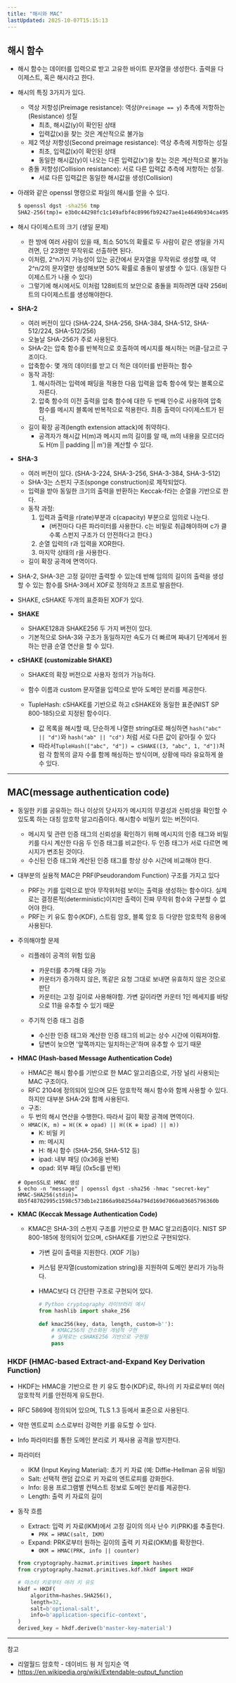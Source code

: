 ```yaml
---
title: "해시와 MAC"
lastUpdated: 2025-10-07T15:15:13
---
```


## 해시 함수

- 해시 함수는 데이터를 입력으로 받고 고유한 바이트 문자열을 생성한다. 출력을 다이제스트, 혹은 해시라고 한다.
- 해시의 특징 3가지가 있다.
  - 역상 저항성(Preimage resistance): 역상(`Preimage == y`) 추측에 저항하는(Resistance) 성질
    - 최초, 해시값(y)이 확인된 상태
    - 입력값(x)을 찾는 것은 계산적으로 불가능
  - 제2 역상 저항성(Second preimage resistance): 역상 추측에 저항하는 성질
    - 최초, 입력값(x)이 확인된 상태
    - 동일한 해시값(y)이 나오는 다른 입력값(x')을 찾는 것은 계산적으로 불가능
  - 충돌 저항성(Collision resistance): 서로 다른 입력값 추측에 저항하는 성질.
    - 서로 다른 입력값은 동일한 해시값을 생성(Collision)

- 아래와 같은 openssl 명령으로 파일의 해시를 얻을 수 있다.

   ```bash
   $ openssl dgst -sha256 tmp
   SHA2-256(tmp)= e3b0c44298fc1c149afbf4c8996fb92427ae41e4649b934ca495991b7852b855
   ```

- 해시 다이제스트의 크기 (생일 문제)
  - 한 방에 여러 사람이 있을 때, 최소 50%의 확률로 두 사람이 같은 생일을 가지려면, 단 23명만 무작위로 선출하면 된다.
  - 이처럼, 2^n가지 가능성이 있는 공간에서 문자열을 무작위로 생성할 때, 약 2^n/2의 문자열만 생성해보면 50% 확률로 충돌이 발생할 수 있다. (동일한 다이제스트가 나올 수 있다)
  - 그렇기에 해시에서도 이처럼 128비트의 보안으로 충돌을 피하려면 대략 256비트의 다이제스트를 생성해야한다.

- **SHA-2**
  - 여러 버전이 있다 (SHA-224, SHA-256, SHA-384, SHA-512, SHA-512/224, SHA-512/256)
  - 오늘날 SHA-256가 주로 사용된다.
  - SHA-2는 압축 함수를 반복적으로 호출하여 메시지를 해시하는 머클-담고르 구조이다.
  - 압축함수: 몇 개의 데이터를 받고 더 적은 데이터를 반환하는 함수
  - 동작 과정:
    1. 해시하려는 입력에 패딩을 적용한 다음 입력을 압축 함수에 맞는 블록으로 자른다.
    2. 압축 함수의 이전 출력을 압축 함수에 대한 두 번째 인수로 사용하여 압축 함수를 메시지 블록에 반복적으로 적용한다. 최종 출력이 다이제스트가 된다.
  - 길이 확장 공격(length extension attack)에 취약하다.
    - 공격자가 해시값 H(m)과 메시지 m의 길이를 알 때, m의 내용을 모르더라도 H(m || padding || m')을 계산할 수 있다.

- **SHA-3**
  - 여러 버전이 있다. (SHA-3-224, SHA-3-256, SHA-3-384, SHA-3-512)
  - SHA-3는 스펀지 구조(sponge construction)로 제작되었다.
  - 입력을 받아 동일한 크기의 출력을 반환하는 Keccak-f라는 순열을 기반으로 한다.
  - 동작 과정:
    1. 입력과 출력을 r(rate)부분과 c(capacity) 부분으로 임의로 나눈다.
       - (버전마다 다른 파라미터를 사용한다. c는 비밀로 취급해야하며 c가 클수록 스펀지 구조가 더 안전하다고 한다.)
    2. 순열 입력의 r과 입력을 XOR한다.
    3. 마지막 상태의 r을 사용한다.
  - 길이 확장 공격에 면역이다.

- SHA-2, SHA-3은 고정 길이만 출력할 수 있는데 반해 임의의 길이의 출력을 생성할 수 있는 함수를 SHA-3에서 XOF로 정의하고 조프로 발음한다.
- SHAKE, cSHAKE 두개의 표준화된 XOF가 있다.

- **SHAKE**
  - SHAKE128과 SHAKE256 두 가지 버전이 있다.
  - 기본적으로 SHA-3와 구조가 동일하지만 속도가 더 빠르며 짜내기 단계에서 원하는 만큼 순열 연산을 할 수 있다.

- **cSHAKE (customizable SHAKE)**
  - SHAKE의 확장 버전으로 사용자 정의가 가능하다.
  - 함수 이름과 custom 문자열을 입력으로 받아 도메인 분리를 제공한다.

  - TupleHash: cSHAKE를 기반으로 하고 cSHAKE와 동일한 표준(NIST SP 800-185)으로 지정된 함수이다.
    - 값 목록을 해시할 때, 단순하게 나열한 string대로 해싱하면 `hash("abc" || "d")`와 `hash("ab" || "cd")` 처럼 서로 다른 값이 같아질 수 있다
    - 따라서`TupleHash(["abc", "d"]) = cSHAKE([3, "abc", 1, "d"])`처럼 각 함목의 글자 수를 함께 해싱하는 방식이며, 상황에 따라 유요하게 쓸 수 있다.

---

## MAC(message authentication code)

- 동일한 키를 공유하는 하나 이상의 당사자가 메시지의 무결성과 신뢰성을 확인할 수 있도록 하는 대칭 암호학 알고리즘이다. 해시함수 비밀키 있는 버전이다.
  - 메시지 및 관련 인증 태그의 신뢰성을 확인하기 위해 메시지의 인증 태그와 비밀 키를 다시 계산한 다음 두 인증 태그를 비교한다. 두 인증 태그가 서로 다르면 메시지가 변조된 것이다.
  - 수신된 인증 태그와 계산된 인증 태그를 항상 상수 시간에 비교해야 한다.

- 대부분의 실용적 MAC은 PRF(Pseudorandom Function) 구조를 가지고 있다
  - PRF는 키를 입력으로 받아 무작위처럼 보이는 출력을 생성하는 함수이다. 실제로는 결정론적(deterministic)이지만 출력이 진짜 무작위 함수와 구분할 수 없어야 한다.
  - PRF는 키 유도 함수(KDF), 스트림 암호, 블록 암호 등 다양한 암호학적 응용에 사용된다.

- 주의해야할 문제

  - 리플레이 공격의 위험 있음
    - 카운터를 추가해 대응 가능
    - 카운터가 증가하지 않은, 똑같은 요청 그대로 보내면 유효하지 않은 것으로 판단
    - 카운터는 고정 길이로 사용해야함. 가변 길이라면 카운터 1인 메세지를 바탕으로 11을 유추할 수 있기 때문

  - 주기적 인증 태그 검증
    - 수신한 인증 태그와 계산한 인증 태그의 비교는 상수 시간에 이뤄져야함.
    - 답변이 늦으면 '앞쪽까지는 일치하는군'하며 유추할 수 있기 때문

- **HMAC (Hash-based Message Authentication Code)**

  - HMAC은 해시 함수를 기반으로 한 MAC 알고리즘으로, 가장 널리 사용되는 MAC 구조이다.
  - RFC 2104에 정의되어 있으며 모든 암호학적 해시 함수와 함께 사용할 수 있다. 하지만 대부분 SHA-2와 함께 사용된다.
  - 구조:
  - 두 번의 해시 연산을 수행한다. 따라서 길이 확장 공격에 면역이다.
  - `HMAC(K, m) = H((K ⊕ opad) || H((K ⊕ ipad) || m))`
    - K: 비밀 키
    - m: 메시지
    - H: 해시 함수 (SHA-256, SHA-512 등)
    - ipad: 내부 패딩 (0x36을 반복)
    - opad: 외부 패딩 (0x5c를 반복)

  ```
  # OpenSSL로 HMAC 생성
  $ echo -n "message" | openssl dgst -sha256 -hmac "secret-key"
  HMAC-SHA256(stdin)= 8b5f48702995c1598c573db1e21866a9b825d4a794d169d7060a03605796360b
  ```

- **KMAC (Keccak Message Authentication Code)**

  - KMAC은 SHA-3의 스펀지 구조를 기반으로 한 MAC 알고리즘이다. NIST SP 800-185에 정의되어 있으며, cSHAKE를 기반으로 구현되었다.

    - 가변 길이 출력을 지원한다. (XOF 기능)
    - 커스텀 문자열(customization string)을 지원하여 도메인 분리가 가능하다.
    - HMAC보다 더 간단한 구조로 구현되어 있다.

      ```python
      # Python cryptography 라이브러리 예시
      from hashlib import shake_256
                
      def kmac256(key, data, length, custom=b''):
          # KMAC256의 간소화된 개념적 구현
          # 실제로는 cSHAKE256 기반으로 구현됨
          pass
      ```

### HKDF (HMAC-based Extract-and-Expand Key Derivation Function)

- HKDF는 HMAC을 기반으로 한 키 유도 함수(KDF)로, 하나의 키 자료로부터 여러 암호학적 키를 안전하게 유도한다.
- RFC 5869에 정의되어 있으며, TLS 1.3 등에서 표준으로 사용된다.
- 약한 엔트로피 소스로부터 강력한 키를 유도할 수 있다.
- Info 파라미터를 통한 도메인 분리로 키 재사용 공격을 방지한다.

- 파라미터
  - IKM (Input Keying Material): 초기 키 자료 (예: Diffie-Hellman 공유 비밀)
  - Salt: 선택적 랜덤 값으로 키 자료의 엔트로피를 강화한다.
  - Info: 응용 프로그램별 컨텍스트 정보로 도메인 분리를 제공한다.
  - Length: 출력 키 자료의 길이

- 동작 흐름
  - Extract: 입력 키 자료(IKM)에서 고정 길이의 의사 난수 키(PRK)를 추출한다.
    - `PRK = HMAC(salt, IKM)`
  - Expand: PRK로부터 원하는 길이의 출력 키 자료(OKM)를 확장한다.
    - `OKM = HMAC(PRK, info || counter)`

  ```python
  from cryptography.hazmat.primitives import hashes
  from cryptography.hazmat.primitives.kdf.hkdf import HKDF
  
  # 마스터 키로부터 여러 키 유도
  hkdf = HKDF(
      algorithm=hashes.SHA256(),
      length=32,
      salt=b'optional-salt',
      info=b'application-specific-context',
  )
  derived_key = hkdf.derive(b'master-key-material')
  ```

---
참고

- 리얼월드 암호학 - 데이비드 웡 저 임지순 역
- <https://en.wikipedia.org/wiki/Extendable-output_function>

